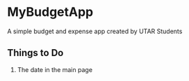 # MyBudgetApp
A simple budget and expense app created by UTAR Students

## Things to Do
1. The date in the main page
